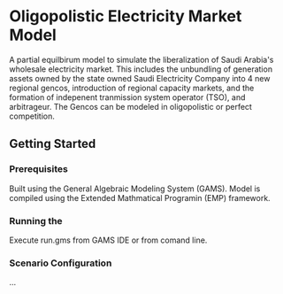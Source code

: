 # Oligopolistic Electricity Market Model

A partial equilbirum model to simulate the liberalization of Saudi Arabia's wholesale electricity market. This includes the unbundling of generation assets owned by the state owned Saudi Electricity Company into 4 new regional gencos, introduction of regional capacity markets, and the formation of indepenent tranmission system operator (TSO), and arbitrageur. The Gencos can be modeled in oligopolistic or perfect competition.

## Getting Started

### Prerequisites
Built using the General Algebraic Modeling System (GAMS).
Model is compiled using the Extended Mathmatical Programin (EMP) framework.

### Running the
Execute run.gms from GAMS IDE or from comand line.

### Scenario Configuration
...



